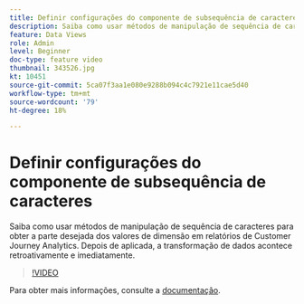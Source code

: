 ```yaml
---
title: Definir configurações do componente de subsequência de caracteres
description: Saiba como usar métodos de manipulação de sequência de caracteres para obter a parte desejada dos valores de dimensão em relatórios de Customer Journey Analytics. Depois de aplicada, a transformação de dados acontece retroativamente e imediatamente.
feature: Data Views
role: Admin
level: Beginner
doc-type: feature video
thumbnail: 343526.jpg
kt: 10451
source-git-commit: 5ca07f3aa1e080e9288b094c4c7921e11cae5d40
workflow-type: tm+mt
source-wordcount: '79'
ht-degree: 18%

---
```



# Definir configurações do componente de subsequência de caracteres

Saiba como usar métodos de manipulação de sequência de caracteres para obter a parte desejada dos valores de dimensão em relatórios de Customer Journey Analytics. Depois de aplicada, a transformação de dados acontece retroativamente e imediatamente.

>[!VIDEO](https://video.tv.adobe.com/v/343526/?quality=12&learn=on)

Para obter mais informações, consulte a [documentação](https://experienceleague.adobe.com/docs/analytics-platform/using/cja-dataviews/component-settings/substring.html?lang=pt-BR).